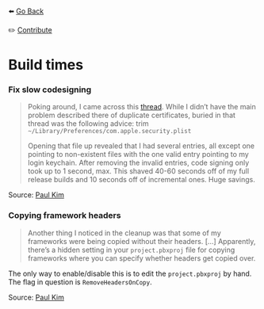 ⬅️ [Go Back](README.md)

✏️ [Contribute](https://github.com/Xcode-Tips/xcode-tips.github.io/blob/main/build-times.md)

# Build times

### Fix slow codesigning

> Poking around, I came across this [thread](https://developer.apple.com/forums/thread/66418). While I didn’t have the main problem described there of duplicate certificates, buried in that thread was the following advice: trim `~/Library/Preferences/com.apple.security.plist`
>
> Opening that file up revealed that I had several entries, all except one pointing to non-existent files with the one valid entry pointing to my login keychain. After removing the invalid entries, code signing only took up to 1 second, max. This shaved 40-60 seconds off of my full release builds and 10 seconds off of incremental ones. Huge savings.

Source: [Paul Kim](https://www.noodlesoft.com/blog/2020/08/24/a-couple-of-random-xcode-tips-to-speed-up-your-builds/)

### Copying framework headers

> Another thing I noticed in the cleanup was that some of my frameworks were being copied without their headers.
> [...]
> Apparently, there’s a hidden setting in your `project.pbxproj` file for copying frameworks where you can specify whether headers get copied over.

The only way to enable/disable this is to edit the `project.pbxproj` by hand. The flag in question is `RemoveHeadersOnCopy`.

Source: [Paul Kim](https://www.noodlesoft.com/blog/2020/08/24/a-couple-of-random-xcode-tips-to-speed-up-your-builds/)
